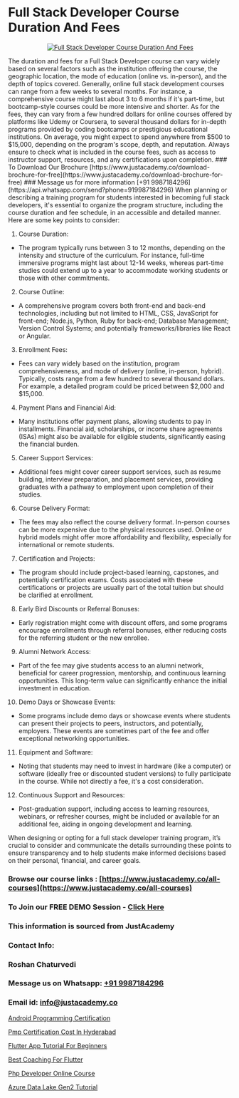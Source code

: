 # Full Stack Developer Course Duration And Fees

<p align="center">
  <a href="https://justacademy.co/program-detail/full-stack-web-development">
    <img src="https://justacademy.co/storage2/program_images/1704700371.webp" alt="Full Stack Developer Course Duration And Fees">
  </a>
</p>
The duration and fees for a Full Stack Developer course can vary widely based on several factors such as the institution offering the course, the geographic location, the mode of education (online vs. in-person), and the depth of topics covered. Generally, online full stack development courses can range from a few weeks to several months. For instance, a comprehensive course might last about 3 to 6 months if it's part-time, but bootcamp-style courses could be more intensive and shorter. As for the fees, they can vary from a few hundred dollars for online courses offered by platforms like Udemy or Coursera, to several thousand dollars for in-depth programs provided by coding bootcamps or prestigious educational institutions. On average, you might expect to spend anywhere from $500 to $15,000, depending on the program's scope, depth, and reputation. Always ensure to check what is included in the course fees, such as access to instructor support, resources, and any certifications upon completion.
### To Download Our Brochure [https://www.justacademy.co/download-brochure-for-free](https://www.justacademy.co/download-brochure-for-free)
### Message us for more information [+91 9987184296](https://api.whatsapp.com/send?phone=919987184296)
When planning or describing a training program for students interested in becoming full stack developers, it's essential to organize the program structure, including the course duration and fee schedule, in an accessible and detailed manner. Here are some key points to consider:

1) Course Duration: 
- The program typically runs between 3 to 12 months, depending on the intensity and structure of the curriculum. For instance, full-time immersive programs might last about 12-14 weeks, whereas part-time studies could extend up to a year to accommodate working students or those with other commitments.

2) Course Outline: 
- A comprehensive program covers both front-end and back-end technologies, including but not limited to HTML, CSS, JavaScript for front-end; Node.js, Python, Ruby for back-end; Database Management; Version Control Systems; and potentially frameworks/libraries like React or Angular.

3) Enrollment Fees:
- Fees can vary widely based on the institution, program comprehensiveness, and mode of delivery (online, in-person, hybrid). Typically, costs range from a few hundred to several thousand dollars. For example, a detailed program could be priced between $2,000 and $15,000.

4) Payment Plans and Financial Aid:
- Many institutions offer payment plans, allowing students to pay in installments. Financial aid, scholarships, or income share agreements (ISAs) might also be available for eligible students, significantly easing the financial burden.

5) Career Support Services:
- Additional fees might cover career support services, such as resume building, interview preparation, and placement services, providing graduates with a pathway to employment upon completion of their studies.

6) Course Delivery Format:
- The fees may also reflect the course delivery format. In-person courses can be more expensive due to the physical resources used. Online or hybrid models might offer more affordability and flexibility, especially for international or remote students.

7) Certification and Projects:
- The program should include project-based learning, capstones, and potentially certification exams. Costs associated with these certifications or projects are usually part of the total tuition but should be clarified at enrollment.

8) Early Bird Discounts or Referral Bonuses:
- Early registration might come with discount offers, and some programs encourage enrollments through referral bonuses, either reducing costs for the referring student or the new enrollee.

9) Alumni Network Access:
- Part of the fee may give students access to an alumni network, beneficial for career progression, mentorship, and continuous learning opportunities. This long-term value can significantly enhance the initial investment in education.

10) Demo Days or Showcase Events:
- Some programs include demo days or showcase events where students can present their projects to peers, instructors, and potentially, employers. These events are sometimes part of the fee and offer exceptional networking opportunities.

11) Equipment and Software:
- Noting that students may need to invest in hardware (like a computer) or software (ideally free or discounted student versions) to fully participate in the course. While not directly a fee, it's a cost consideration.

12) Continuous Support and Resources:
- Post-graduation support, including access to learning resources, webinars, or refresher courses, might be included or available for an additional fee, aiding in ongoing development and learning.

When designing or opting for a full stack developer training program, it’s crucial to consider and communicate the details surrounding these points to ensure transparency and to help students make informed decisions based on their personal, financial, and career goals.

### Browse our course links : [https://www.justacademy.co/all-courses](https://www.justacademy.co/all-courses) 
### To Join our FREE DEMO Session - [Click Here](https://www.justacademy.co/register-for-course-demo)


### This information is sourced from JustAcademy
### Contact Info:
### Roshan Chaturvedi
### Message us on Whatsapp: [+91 9987184296](https://api.whatsapp.com/send?phone=919987184296)
### Email id: [info@justacademy.co](mailto:info@justacademy.co)
                
[Android Programming Certification](https://www.linkedin.com/pulse/android-programming-certification-justacademy-bay-area-kvhff/)

[Pmp Certification Cost In Hyderabad](https://www.linkedin.com/pulse/pmp-certification-cost-hyderabad-justacademy-ahmedabad-fr36e?trackingId=CQYQU%2BmUKpXWR4HCWz5sFg%3D%3D&lipi=urn%3Ali%3Apage%3Ad_flagship3_company_admin%3BsgxkE5t4R9iHWE9515x%2Fgw%3D%3D)

[Flutter App Tutorial For Beginners](https://medium.com/@justacademytraining/flutter-app-tutorial-for-beginners-ca493c40fd2c)

[Best Coaching For Flutter](https://medium.com/@AkashSingh2052/best-coaching-for-flutter-7c65f8409879)

[Php Developer Online Course](https://justacademyin.github.io/justacademy/php-developer-online-course)

[Azure Data Lake Gen2 Tutorial](https://justacademyin.github.io/justacademy/azure-data-lake-gen2-tutorial)

